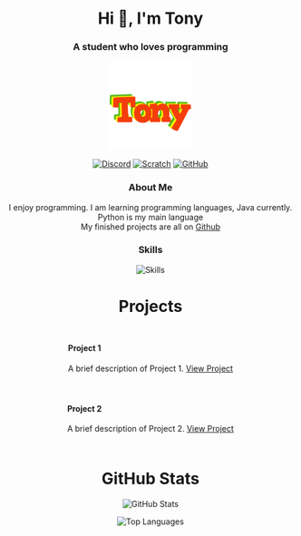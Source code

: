 <!-- Header Section -->
<h1 align="center">Hi 👋, I'm Tony</h1>
<h3 align="center">A student who loves programming</h3>

<!-- Profile Image -->
<p align="center">
  <img src="https://github.com/Tony14261/Tony14261/blob/main/Tony%20Logo.png" alt="Profile Image" width="150" />
</p>

<!-- Social Links -->
<p align="center">
  <a href="" target="blank"><img align="center" src="https://img.shields.io/badge/-Discord-blue?style=for-the-badge&logo=discord&logoColor=white" alt="Discord" /></a>
  <a href="https://scratch.mit.edu/users/Scratch_Tony_14261" target="blank"><img align="center" src="https://img.shields.io/badge/-Scratch-orange?style=for-the-badge&logo=scratch&logoColor=white" alt="Scratch" /></a>
  <a href="https://github.com/Tony14261" target="blank"><img align="center" src="https://img.shields.io/badge/-GitHub-black?style=for-the-badge&logo=github&logoColor=white" alt="GitHub" /></a>
</p>

<!-- About Section -->
<h3 align="center">About Me</h3>
<p align="center">
  I enjoy programming. I am learning programming languages, Java currently. Python is my main language<br>
  My finished projects are all on <a href="https://github.com/Tony14261?tab=repositories">Github</a>
</p>

<!-- Skills Section -->
<h3 align="center">Skills</h3>
<!--
<p align="center">
  <img src="https://img.shields.io/badge/-HTML5-E34F26?style=for-the-badge&logo=html5&logoColor=white" alt="HTML5" />
  <img src="https://img.shields.io/badge/-CSS3-1572B6?style=for-the-badge&logo=css3&logoColor=white" alt="CSS3" />
  <img src="https://img.shields.io/badge/-JavaScript-F7DF1E?style=for-the-badge&logo=javascript&logoColor=black" alt="JavaScript" />
  <img src="https://img.shields.io/badge/-React-61DAFB?style=for-the-badge&logo=react&logoColor=black" alt="React" />
  <img src="https://img.shields.io/badge/-Node.js-339933?style=for-the-badge&logo=node.js&logoColor=white" alt="Node.js" />
</p>
-->
<p align="center">
  <img src="https://skillicons.dev/icons?i=py" alt="Skills"/>
</p>
<!-- Projects Section -->
<h1 align="center">Projects</h1>
<div align="center">
  <!-- Project 1 -->
  <div style="display: inline-block; margin: 10px; text-align: left;">
    <h4>Project 1</h4>
    <p>A brief description of Project 1. <a href="https://github.com/your-username/project1" target="blank">View Project</a></p>
  </div>
  <!-- Project 2 -->
  <div style="display: inline-block; margin: 10px; text-align: left;">
    <h4>Project 2</h4>
    <p>A brief description of Project 2. <a href="https://github.com/your-username/project2" target="blank">View Project</a></p>
  </div>
</div>

<!-- GitHub Stats Section -->
<h1 align="center">GitHub Stats</h1>
<p align="center">
  <img src="https://github-readme-stats.vercel.app/api?username=Tony14261&show_icons=true&theme=radical" alt="GitHub Stats" />
<p align="center">
  <img src="https://github-readme-stats.vercel.app/api/top-langs?username=Tony14261&layout=compact&theme=radical" alt="Top Languages" />
</p>

<!-- Footer Section
<h3 align="center">Connect with me</h3>
<p align="center">
  <a href="mailto:your-email@example.com" target="blank"><img align="center" src="https://img.shields.io/badge/-Email-D14836?style=for-the-badge&logo=gmail&logoColor=white" alt="Email" /></a>
</p>
-->
